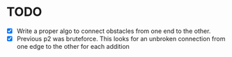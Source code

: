 # TODO
  - [x] Write a proper algo to connect obstacles from one end to the other.
  - [x] Previous p2 was bruteforce. This looks for an unbroken connection from one edge to the other for each addition
